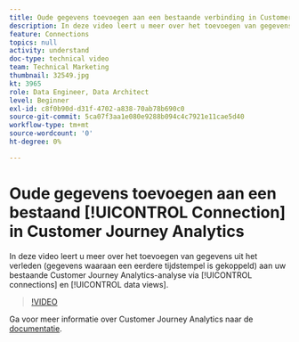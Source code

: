 ```yaml
---
title: Oude gegevens toevoegen aan een bestaande verbinding in Customer Journey Analytics
description: In deze video leert u meer over het toevoegen van gegevens uit het verleden (gegevens waaraan een eerder tijdstempel is gekoppeld) aan uw bestaande Adobe Customer Journey Analytics-analyse via verbindingen en gegevensweergaven.
feature: Connections
topics: null
activity: understand
doc-type: technical video
team: Technical Marketing
thumbnail: 32549.jpg
kt: 3965
role: Data Engineer, Data Architect
level: Beginner
exl-id: c8f0b90d-d31f-4702-a838-70ab78b690c0
source-git-commit: 5ca07f3aa1e080e9288b094c4c7921e11cae5d40
workflow-type: tm+mt
source-wordcount: '0'
ht-degree: 0%

---
```


# Oude gegevens toevoegen aan een bestaand [!UICONTROL Connection] in Customer Journey Analytics

In deze video leert u meer over het toevoegen van gegevens uit het verleden (gegevens waaraan een eerdere tijdstempel is gekoppeld) aan uw bestaande Customer Journey Analytics-analyse via [!UICONTROL connections] en [!UICONTROL data views].

>[!VIDEO](https://video.tv.adobe.com/v/32549/?quality=12)

Ga voor meer informatie over Customer Journey Analytics naar de [documentatie](https://experienceleague.adobe.com/docs/analytics-platform/using/cja-landing.html).
